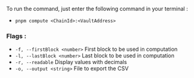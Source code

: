 To run the command, just enter the following command in your terminal :
- `pnpm compute <ChainId>:<VaultAddress>`

### Flags :
- `-f, --firstBlock <number>` First block to be used in computation
- `-l, --lastBlock <number>` Last block to be used in computation
- `-r, --readable` Display values with decimals
- `-o, --output <string>` File to export the CSV